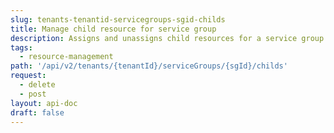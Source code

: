 ```yaml
---
slug: tenants-tenantid-servicegroups-sgid-childs
title: Manage child resource for service group
description: Assigns and unassigns child resources for a service group.
tags:
  - resource-management
path: '/api/v2/tenants/{tenantId}/serviceGroups/{sgId}/childs'
request:
  - delete
  - post
layout: api-doc
draft: false
---
```

